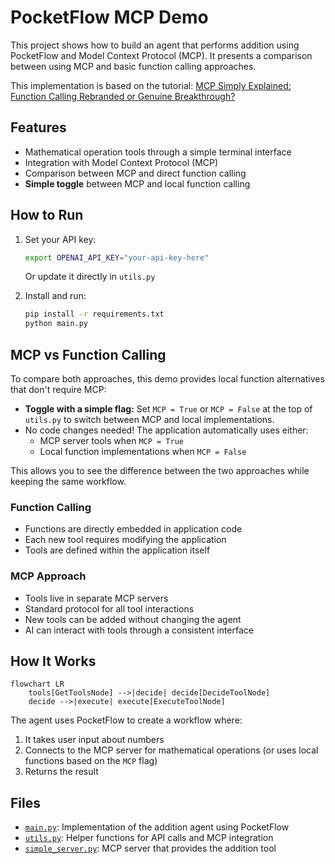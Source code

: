 # PocketFlow MCP Demo

This project shows how to build an agent that performs addition using PocketFlow and Model Context Protocol (MCP). It presents a comparison between using MCP and basic function calling approaches.

This implementation is based  on the tutorial: [MCP Simply Explained: Function Calling Rebranded or Genuine Breakthrough?](https://zacharyhuang.substack.com/p/mcp-simply-explained-function-calling)

## Features

- Mathematical operation tools through a simple terminal interface
- Integration with Model Context Protocol (MCP)
- Comparison between MCP and direct function calling
- **Simple toggle** between MCP and local function calling

## How to Run

1. Set your API key:
   ```bash
   export OPENAI_API_KEY="your-api-key-here"
   ```
   Or update it directly in `utils.py`

2. Install and run:
   ```bash
   pip install -r requirements.txt
   python main.py
   ```

## MCP vs Function Calling

To compare both approaches, this demo provides local function alternatives that don't require MCP:

- **Toggle with a simple flag:** Set `MCP = True` or `MCP = False` at the top of `utils.py` to switch between MCP and local implementations.
- No code changes needed! The application automatically uses either:
  - MCP server tools when `MCP = True`
  - Local function implementations when `MCP = False`

This allows you to see the difference between the two approaches while keeping the same workflow.

### Function Calling
- Functions are directly embedded in application code
- Each new tool requires modifying the application
- Tools are defined within the application itself

### MCP Approach
- Tools live in separate MCP servers
- Standard protocol for all tool interactions
- New tools can be added without changing the agent
- AI can interact with tools through a consistent interface

## How It Works

```mermaid
flowchart LR
    tools[GetToolsNode] -->|decide| decide[DecideToolNode]
    decide -->|execute| execute[ExecuteToolNode]
```

The agent uses PocketFlow to create a workflow where:
1. It takes user input about numbers
2. Connects to the MCP server for mathematical operations (or uses local functions based on the `MCP` flag)
3. Returns the result

## Files

- [`main.py`](./main.py): Implementation of the addition agent using PocketFlow
- [`utils.py`](./utils.py): Helper functions for API calls and MCP integration
- [`simple_server.py`](./simple_server.py): MCP server that provides the addition tool
